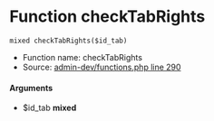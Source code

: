 Function checkTabRights
===========================





    mixed checkTabRights($id_tab)

* Function name: checkTabRights
* Source: [admin-dev/functions.php line 290](https://github.com/PrestaShop/PrestaShop/blob/1.6.1.1/admin-dev/functions.php#L290)

#### Arguments
* $id_tab **mixed**

